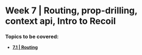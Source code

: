 # Week 7 | Routing, prop-drilling, context api, Intro to Recoil

### Topics to be covered:
- [**7.1 | Routing**](week-7.1/)

